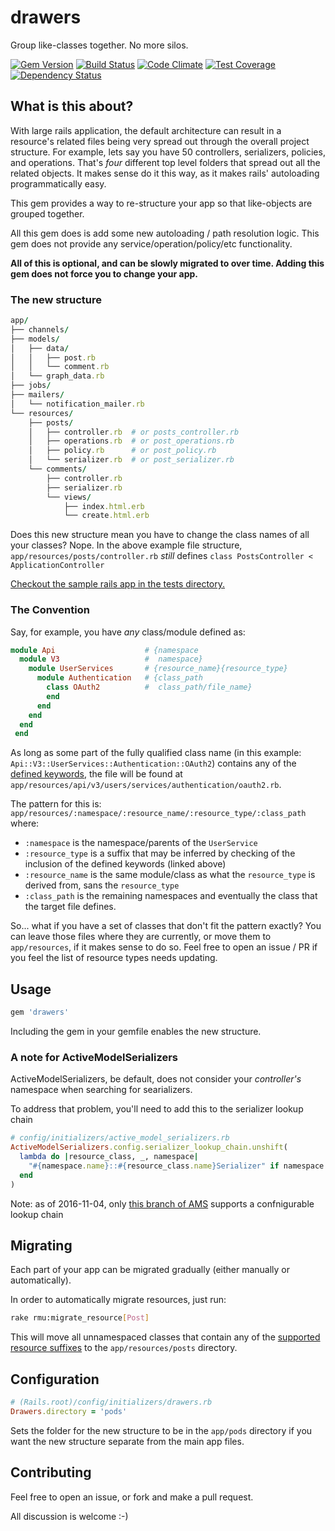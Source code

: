 # drawers
Group like-classes together. No more silos.

[![Gem Version](https://badge.fury.io/rb/drawers.svg)](https://badge.fury.io/rb/drawers)
[![Build Status](https://travis-ci.org/NullVoxPopuli/drawers.svg?branch=master)](https://travis-ci.org/NullVoxPopuli/drawers)
[![Code Climate](https://codeclimate.com/repos/57dddb2c50dac40e6900197c/badges/73a0a0761e417c655b68/gpa.svg)](https://codeclimate.com/repos/57dddb2c50dac40e6900197c/feed)
[![Test Coverage](https://codeclimate.com/repos/57dddb2c50dac40e6900197c/badges/73a0a0761e417c655b68/coverage.svg)](https://codeclimate.com/repos/57dddb2c50dac40e6900197c/coverage)
[![Dependency Status](https://gemnasium.com/badges/github.com/NullVoxPopuli/drawers.svg)](https://gemnasium.com/github.com/NullVoxPopuli/drawers)


## What is this about?

With large rails application, the default architecture can result in a resource's related files being very spread out through the overall project structure. For example, lets say you have 50 controllers, serializers, policies, and operations. That's _four_ different top level folders that spread out all the related objects. It makes sense do it this way, as it makes rails' autoloading programmatically easy.

This gem provides a way to re-structure your app so that like-objects are grouped together.

All this gem does is add some new autoloading / path resolution logic. This gem does not provide any service/operation/policy/etc functionality.

**All of this is optional, and can be slowly migrated to over time. Adding this gem does not force you to change your app.**

### The new structure

```ruby
app/
├── channels/
├── models/
│   ├── data/
│   │   ├── post.rb
│   │   └── comment.rb
│   └── graph_data.rb
├── jobs/
├── mailers/
│   └── notification_mailer.rb
└── resources/
    ├── posts/
    │   ├── controller.rb  # or posts_controller.rb
    │   ├── operations.rb  # or post_operations.rb
    │   ├── policy.rb      # or post_policy.rb
    │   └── serializer.rb  # or post_serializer.rb
    └── comments/
        ├── controller.rb
        ├── serializer.rb
        └── views/
            ├── index.html.erb
            └── create.html.erb

```

Does this new structure mean you have to change the class names of all your classes? Nope. In the above example file structure, `app/resources/posts/controller.rb` _still_ defines `class PostsController < ApplicationController`

[Checkout the sample rails app in the tests directory.](https://github.com/NullVoxPopuli/drawers/tree/master/spec/support/rails_app/app)

### The Convention

Say, for example, you have _any_ class/module defined as:

```ruby
module Api                    # {namespace
  module V3                   #  namespace}
    module UserServices       # {resource_name}{resource_type}
      module Authentication   # {class_path
        class OAuth2          #  class_path/file_name}
        end
      end
    end
  end
 end
```

As long as some part of the fully qualified class name (in this example: `Api::V3::UserServices::Authentication::OAuth2`) contains any of the [defined keywords](https://github.com/NullVoxPopuli/drawers/blob/master/lib/drawers/active_support/dependency_extensions.rb#L4), the file will be found at `app/resources/api/v3/users/services/authentication/oauth2.rb`.

The pattern for this is: `app/resources/:namespace/:resource_name/:resource_type/:class_path` where:
 - `:namespace` is the namespace/parents of the `UserService`
 - `:resource_type` is a suffix that may be inferred by checking of the inclusion of the defined keywords (linked above)
 - `:resource_name` is the same module/class as what the `resource_type` is derived from, sans the `resource_type`
 - `:class_path` is the remaining namespaces and eventually the class that the target file defines.

So... what if you have a set of classes that don't fit the pattern exactly? You can leave those files where they are currently, or move them to `app/resources`, if it makes sense to do so. Feel free to open an issue / PR if you feel the list of resource types needs updating.

## Usage

```ruby
gem 'drawers'
```

Including the gem in your gemfile enables the new structure.

### A note for ActiveModelSerializers

ActiveModelSerializers, be default, does not consider your _controller's_ namespace when searching for searializers.

To address that problem, you'll need to add this to the serializer lookup chain

```ruby
# config/initializers/active_model_serializers.rb
ActiveModelSerializers.config.serializer_lookup_chain.unshift(
  lambda do |resource_class, _, namespace|
    "#{namespace.name}::#{resource_class.name}Serializer" if namespace
  end
)
```
Note: as of 2016-11-04, only [this branch of AMS](https://github.com/rails-api/active_model_serializers/pull/1757) supports a confnigurable lookup chain

## Migrating

Each part of your app can be migrated gradually (either manually or automatically).

In order to automatically migrate resources, just run:

```bash
rake rmu:migrate_resource[Post]
```

This will move all unnamespaced classes that contain any of the [supported resource suffixes](https://github.com/NullVoxPopuli/drawers/blob/master/lib/drawers/active_support_extensions.rb#L4) to the `app/resources/posts` directory.

## Configuration

```ruby
# (Rails.root)/config/initializers/drawers.rb
Drawers.directory = 'pods'
```

Sets the folder for the new structure to be in the `app/pods` directory if you want the new structure separate from the main app files.

## Contributing

Feel free to open an issue, or fork and make a pull request.

All discussion is welcome :-)
